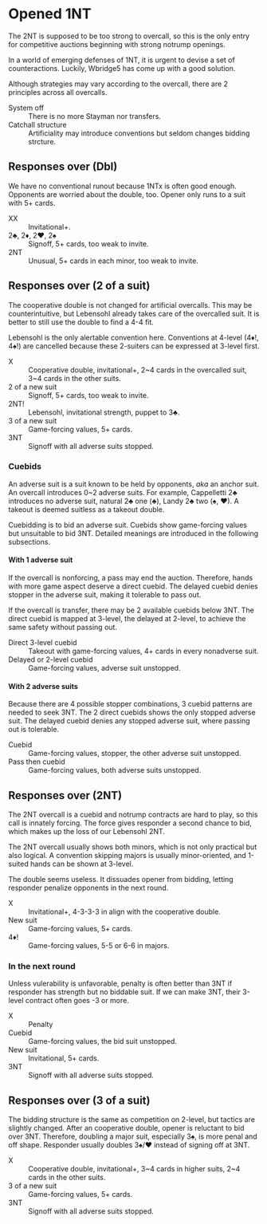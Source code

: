 Opened 1NT
==========
The 2NT is supposed to be too strong to overcall, so this is the only entry for
competitive auctions beginning with strong notrump openings.

In a world of emerging defenses of 1NT, it is urgent to devise a set of
counteractions.  Luckily, Wbridge5 has come up with a good solution.

Although strategies may vary according to the overcall, there are 2 principles
across all overcalls.

<dl>
  <dt>System off</dt>
  <dd>There is no more Stayman nor transfers.</dd>

  <dt>Catchall structure</dt>
  <dd>Artificiality may introduce conventions but seldom changes bidding strcture.</dd>
</dl>

Responses over (Dbl)
--------------------
We have no conventional runout because 1NTx is often good enough.  Opponents
are worried about the double, too.  Opener only runs to a suit with 5+ cards.

<dl>
  <dt>XX</dt>
  <dd>Invitational+.</dd>

  <dt>2♣, 2♦, 2♥, 2♠</dt>
  <dd>Signoff, 5+ cards, too weak to invite.</dd>

  <dt>2NT</dt>
  <dd>Unusual, 5+ cards in each minor, too weak to invite.</dd>
</dl>

Responses over (2 of a suit)
----------------------------
The cooperative double is not changed for artificial overcalls.  This may be
counterintuitive, but Lebensohl already takes care of the overcalled suit.
It is better to still use the double to find a 4-4 fit.

Lebensohl is the only alertable convention here.  Conventions at 4-level (4♦!,
4♠!) are cancelled because these 2-suiters can be expressed at 3-level first.

<dl>
  <dt>X</dt>
  <dd>Cooperative double, invitational+, 2~4 cards in the overcalled suit, 3~4 cards in the other suits.</dd>

  <dt>2 of a new suit</dt>
  <dd>Signoff, 5+ cards, too weak to invite.</dd>

  <dt>2NT!</dt>
  <dd>Lebensohl, invitational strength, puppet to 3♣.</dd>

  <dt>3 of a new suit</dt>
  <dd>Game-forcing values, 5+ cards.</dd>

  <dt>3NT</dt>
  <dd>Signoff with all adverse suits stopped.</dd>
</dl>

### Cuebids ###
An adverse suit is a suit known to be held by opponents, *aka* an anchor suit.
An overcall introduces 0~2 adverse suits.  For example, Cappelletti 2♣
introduces no adverse suit, natural 2♣ one (♣), Landy 2♣ two (♠, ♥).  A takeout
is deemed suitless as a takeout double.

Cuebidding is to bid an adverse suit.  Cuebids show game-forcing values but
unsuitable to bid 3NT.  Detailed meanings are introduced in the following
subsections.

#### With 1 adverse suit ####
If the overcall is nonforcing, a pass may end the auction.  Therefore, hands
with more game aspect deserve a direct cuebid.  The delayed cuebid denies
stopper in the adverse suit, making it tolerable to pass out.

If the overcall is transfer, there may be 2 available cuebids below 3NT.  The
direct cuebid is mapped at 3-level, the delayed at 2-level, to achieve the same
safety without passing out.

<dl>
  <dt>Direct 3-level cuebid</dt>
  <dd>Takeout with game-forcing values, 4+ cards in every nonadverse suit.</dd>

  <dt>Delayed or 2-level cuebid</dt>
  <dd>Game-forcing values, adverse suit unstopped.</dd>
</dl>

#### With 2 adverse suits ####
Because there are 4 possible stopper combinations, 3 cuebid patterns are needed
to seek 3NT.  The 2 direct cuebids shows the only stopped adverse suit.  The
delayed cuebid denies any stopped adverse suit, where passing out is tolerable.

<dl>
  <dt>Cuebid</dt>
  <dd>Game-forcing values, stopper, the other adverse suit unstopped.</dd>

  <dt>Pass then cuebid</dt>
  <dd>Game-forcing values, both adverse suits unstopped.</dd>
</dl>

Responses over (2NT)
--------------------
The 2NT overcall is a cuebid and notrump contracts are hard to play, so this
call is innately forcing.  The force gives responder a second chance to bid,
which makes up the loss of our Lebensohl 2NT.

The 2NT overcall usually shows both minors, which is not only practical but
also logical.  A convention skipping majors is usually minor-oriented, and
1-suited hands can be shown at 3-level.

The double seems useless.  It dissuades opener from bidding, letting responder
penalize opponents in the next round.

<dl>
  <dt>X</dt>
  <dd>Invitational+, 4-3-3-3 in align with the cooperative double.</dd>

  <dt>New suit</dt>
  <dd>Game-forcing values, 5+ cards.</dd>

  <dt>4♦!</dt>
  <dd>Game-forcing values, 5-5 or 6-6 in majors.</dd>
</dl>

### In the next round ###
Unless vulerability is unfavorable, penalty is often better than 3NT if
responder has strength but no biddable suit.  If we can make 3NT, their 3-level
contract often goes -3 or more.

<dl>
  <dt>X</dt>
  <dd>Penalty</dd>

  <dt>Cuebid</dt>
  <dd>Game-forcing values, the bid suit unstopped.</dd>

  <dt>New suit</dt>
  <dd>Invitational, 5+ cards.</dd>

  <dt>3NT</dt>
  <dd>Signoff with all adverse suits stopped.</dd>
</dl>

Responses over (3 of a suit)
----------------------------
The bidding structure is the same as competition on 2-level, but tactics are
slightly changed.  After an cooperative double, opener is reluctant to bid over
3NT.  Therefore, doubling a major suit, especially 3♠, is more penal and off
shape.  Responder usually doubles 3♠/♥ instead of signing off at 3NT.

<dl>
  <dt>X</dt>
  <dd>Cooperative double, invitational+, 3~4 cards in higher suits, 2~4 cards in the other suits.</dd>

  <dt>3 of a new suit</dt>
  <dd>Game-forcing values, 5+ cards.</dd>

  <dt>3NT</dt>
  <dd>Signoff with all adverse suits stopped.</dd>
</dl>
